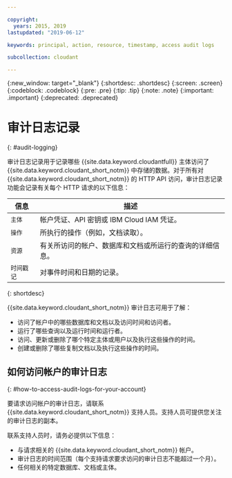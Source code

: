 ```yaml
---

copyright:
  years: 2015, 2019
lastupdated: "2019-06-12"

keywords: principal, action, resource, timestamp, access audit logs

subcollection: cloudant

---
```


{:new_window: target="_blank"}
{:shortdesc: .shortdesc}
{:screen: .screen}
{:codeblock: .codeblock}
{:pre: .pre}
{:tip: .tip}
{:note: .note}
{:important: .important}
{:deprecated: .deprecated}

<!-- Acrolinx: 2017-05-10 -->

# 审计日志记录
{: #audit-logging}

审计日志记录用于记录哪些 {{site.data.keyword.cloudantfull}} 主体访问了 {{site.data.keyword.cloudant_short_notm}} 中存储的数据。对于所有对 {{site.data.keyword.cloudant_short_notm}} 的 HTTP API 访问，审计日志记录功能会记录有关每个 HTTP 请求的以下信息：

信息|描述
------------|------------
`主体`|帐户凭证、API 密钥或 IBM Cloud IAM 凭证。
`操作`|所执行的操作（例如，文档读取）。
`资源`|有关所访问的帐户、数据库和文档或所运行的查询的详细信息。
`时间戳记`|对事件时间和日期的记录。
{: shortdesc}

{{site.data.keyword.cloudant_short_notm}} 审计日志可用于了解：

- 访问了帐户中的哪些数据库和文档以及访问时间和访问者。
- 运行了哪些查询以及运行时间和运行者。
- 访问、更新或删除了哪个特定主体或用户以及执行这些操作的时间。
- 创建或删除了哪些复制文档以及执行这些操作的时间。



## 如何访问帐户的审计日志
{: #how-to-access-audit-logs-for-your-account}

要请求访问帐户的审计日志，请联系 {{site.data.keyword.cloudant_short_notm}} 支持人员。支持人员可提供您关注的审计日志的副本。

联系支持人员时，请务必提供以下信息：

- 与请求相关的 {{site.data.keyword.cloudant_short_notm}} 帐户。
- 审计日志的时间范围（每个支持请求要求访问的审计日志不能超过一个月）。
- 任何相关的特定数据库、文档或主体。
